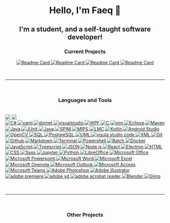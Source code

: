 <h1 align="center">Hello, I'm Faeq 🖖</h1>

<h2 align="center">I'm a student, and a self-taught software developer!</h2>

<h3 align="center">Current Projects</h3>

<p align="center" margin = "0 auto">
  <a href="https://github.com/Faeq-F/Quokka">
    <img src="https://github-readme-stats-xi-five-41.vercel.app/api/pin/?username=Faeq-F&amp;repo=Quokka" alt="Readme Card" max-width="250px">
  </a>
  <a href="https://github.com/Faeq-F/Portable-Application-Launcher">
    <img src="https://github-readme-stats-xi-five-41.vercel.app/api/pin/?username=Faeq-F&amp;repo=Portable-Application-Launcher" alt="Readme Card" max-width="250px">
  </a>
  <a href="https://github.com/Faeq-F/Gideon">
    <img src="https://github-readme-stats-xi-five-41.vercel.app/api/pin/?username=Faeq-F&amp;repo=Gideon" alt="Readme Card" max-width="250px">
  </a>
  <a href="https://github.com/Faeq-F/MinimalBrowser">
    <img src="https://github-readme-stats-xi-five-41.vercel.app/api/pin/?username=Faeq-F&amp;repo=MinimalBrowser" alt="Readme Card" max-width="250px">
  </a>
</p>
<br>

---

<br>

<h3 align="center">Languages and Tools</h3>
<br>
<a href="https://github.com/Faeq-F/">
  <img align="center"
            src="https://github-readme-stats-xi-five-41.vercel.app/api?username=Faeq-F&hide=issues,contribs&show_icons=true&theme=buefy&bg_color=00000000&hide_border=true&text_color=a97ef4&title_color=a97ef4&icon_color=a97ef4&rank_icon=github" /></a>
<a href="https://github.com/Faeq-F/">
  <img align="center"
            src="https://github-readme-stats-xi-five-41.vercel.app/api/top-langs?username=Faeq-F&layout=compact&theme=buefy&bg_color=00000000&hide_border=true&text_color=a97ef4&title_color=a97ef4&icon_color=a97ef4" />
</a>
<br>
<a href="https://learn.microsoft.com/en-us/dotnet/csharp/">
          <img align="center" margin="10px auto"
            src="https://img.shields.io/static/v1?label=&message=C%23&color=512BD4&logo=csharp&logoColor=FFFFFF"
            alt="C&#35;">
        </a>
        <a href="https://learn.microsoft.com/en-us/dotnet/desktop/wpf/xaml/?view=netdesktop-7.0">
          <img align="center" margin="10px auto"
            src="https://img.shields.io/static/v1?label=&message=xaml&color=0C54C2&logo=xaml&logoColor=FFFFFF"
            alt="xaml">
        </a>
        <a href="https://dotnet.microsoft.com/en-us/">
          <img align="center" margin="10px auto"
            src="https://img.shields.io/static/v1?label=&message=.NET&color=512BD4&logo=dotnet&logoColor=FFFFFF"
            alt="dotnet">
        </a>
        <a href="https://visualstudio.microsoft.com">
          <img align="center" margin="10px auto"
            src="https://img.shields.io/static/v1?label=&message=Visual%20Studio&color=5C2D91&logo=visualstudio&logoColor=FFFFFF"
            alt="visualstudio">
        </a>
        <a href="https://learn.microsoft.com/en-us/dotnet/desktop/wpf/overview/?view=netdesktop-7.0">
          <img align="center" margin="10px auto"
            src="https://img.shields.io/static/v1?label=&message=WPF&color=0078D4&logo=windows&logoColor=FFFFFF"
            alt="WPF">
        </a>
        <a href="https://www.open-std.org/jtc1/sc22/wg14/">
          <img align="center" margin="10px auto"
            src="https://img.shields.io/static/v1?label=&message=C&color=A8B9CC&logo=c&logoColor=FFFFFF" alt="C">
        </a>
        <a href="https://www.vim.org">
          <img align="center" margin="10px auto"
            src="https://img.shields.io/static/v1?label=&message=Vim&color=019733&logo=vim&logoColor=FFFFFF" alt="vim">
        </a>
        <a href="https://eclipseide.org">
          <img align="center" margin="10px auto"
            src="https://img.shields.io/static/v1?label=&message=Eclipse&color=2C2255&logo=eclipseide&logoColor=FFFFFF"
            alt="Eclipse">
        </a>
        <a href="https://maven.apache.org">
          <img align="center" margin="10px auto"
            src="https://img.shields.io/static/v1?label=&message=Maven&color=C71A36&logo=apachemaven&logoColor=FFFFFF"
            alt="Maven">
        </a>
        <a href="https://www.java.com/en/">
          <img align="center" margin="10px auto"
            src="https://img.shields.io/static/v1?label=&message=Java&color=F80000&logo=oracle&logoColor=FFFFFF"
            alt="Java">
        </a>
        <a href="https://junit.org/junit5/">
          <img align="center" margin="10px auto"
            src="https://img.shields.io/static/v1?label=&message=JUnit&color=25A162&logo=junit5&logoColor=FFFFFF"
            alt="JUnit">
        </a>
        <a href="https://github.com/openjdk/jfx">
          <img align="center" margin="10px auto"
            src="https://img.shields.io/static/v1?label=&message=JavaFX&color=F80000&logo=oracle&logoColor=FFFFFF"
            alt="Java">
        </a>
        <a href="https://spimsimulator.sourceforge.net">
          <img align="center" margin="10px auto"
            src="https://img.shields.io/static/v1?label=&message=SPIM&color=999999&logo=tmux&logoColor=FFFFFF"
            alt="SPIM">
        </a>
        <a href="https://en.wikipedia.org/wiki/MIPS_architecture">
          <img align="center" margin="10px auto"
            src="https://img.shields.io/static/v1?label=&message=MIPS&color=999999&logo=retool&logoColor=FFFFFF"
            alt="MIPS">
        </a>
        <a href="https://en.wikipedia.org/wiki/Little_man_computer">
          <img align="center" margin="10px auto"
            src="https://img.shields.io/static/v1?label=&message=LMC&color=999999&logo=replit&logoColor=FFFFFF"
            alt="LMC">
        </a>
        <a href="https://kotlinlang.org">
          <img align="center" margin="10px auto"
            src="https://img.shields.io/static/v1?label=&message=Kotlin&color=7F52FF&logo=kotlin&logoColor=FFFFFF"
            alt="Kotlin">
        </a>
        <a href="https://developer.android.com/studio">
          <img align="center" margin="10px auto"
            src="https://img.shields.io/static/v1?label=&message=Android%20Studio&color=3DDC84&logo=androidstudio&logoColor=FFFFFF"
            alt="Android Studio">
        </a>
        <a href="https://opencv.org">
          <img align="center" margin="10px auto"
            src="https://img.shields.io/static/v1?label=&message=OpenCV&color=5C3EE8&logo=opencv&logoColor=FFFFFF"
            alt="OpenCV">
        </a>
        <a href="https://www.iso.org/standard/76583.html">
          <img align="center" margin="10px auto"
            src="https://img.shields.io/static/v1?label=&message=SQL&color=34567C&logo=adminer&logoColor=FFFFFF"
            alt="SQL">
        </a>
        <a href="https://www.postgresql.org">
          <img align="center" margin="10px auto"
            src="https://img.shields.io/static/v1?label=&message=PostgreSQL&color=4169E1&logo=postgresql&logoColor=FFFFFF"
            alt="PostgreSQL">
        </a>
        <a href="https://en.wikipedia.org/wiki/Unified_Modeling_Language">
          <img align="center" margin="10px auto"
            src="https://img.shields.io/static/v1?label=&message=UML&color=FABD14&logo=uml&logoColor=FFFFFF" alt="UML">
        </a>
        <a href="https://code.visualstudio.com/">
          <img align="center" margin="10px auto"
            src="https://img.shields.io/static/v1?label=&amp;message=Visual Studio Code&amp;color=007ACC&amp;logo=Visual Studio Code&amp;logoColor=FFFFFF"
            alt="visula studio code">
        </a>
        <a href="https://www.w3.org/XML/">
          <img align="center" margin="10px auto"
            src="https://img.shields.io/static/v1?label=&amp;message=XML&amp;color=005A9C&amp;logo=w3c&amp;logoColor=FFFFFF"
            alt="XML">
        </a>
        <a href="https://git-scm.com/">
          <img align="center" margin="10px auto"
            src="https://img.shields.io/static/v1?label=&amp;message=Git&amp;color=F05032&amp;logo=Git&amp;logoColor=FFFFFF"
            alt="Git">
        </a>
        <a href="https://github.com">
          <img align="center" margin="10px auto"
            src="https://img.shields.io/static/v1?label=&amp;message=GitHub&amp;color=181717&amp;logo=GitHub&amp;logoColor=FFFFFF"
            alt="Github">
        </a>
        <a href="https://spec.commonmark.org/">
          <img align="center" margin="10px auto"
            src="https://img.shields.io/static/v1?label=&amp;message=Markdown&amp;color=000000&amp;logo=Markdown&amp;logoColor=FFFFFF"
            alt="Markdown">
        </a>
        <a href="https://">
          <img align="center" margin="10px auto"
            src="https://img.shields.io/static/v1?label=&amp;message=Terminal&amp;color=4D4D4D&amp;logo=Windows Terminal&amp;logoColor=FFFFFF"
            alt="Terminal">
        </a>
        <a href="https://docs.microsoft.com/en-gb/powershell/">
          <img align="center" margin="10px auto"
            src="https://img.shields.io/static/v1?label=&amp;message=PowerShell&amp;color=5391FE&amp;logo=PowerShell&amp;logoColor=FFFFFF"
            alt="Powershell">
        </a>
        <a href="https://learn.microsoft.com/en-us/windows-server/administration/windows-commands/echo">
          <img align="center" margin="10px auto"
            src="https://img.shields.io/static/v1?label=&amp;message=Batch&amp;color=000000&amp;logo=gnometerminal&amp;logoColor=FFFFFF"
            alt="Batch">
        </a>
        <a href="https://www.docker.com/">
          <img align="center" margin="10px auto"
            src="https://img.shields.io/static/v1?label=&message=Docker&color=2496ED&logo=Docker&logoColor=FFFFFF"
            alt="Docker">
        </a>
        <a href="https://developer.mozilla.org/en-US/docs/Web/JavaScript">
          <img align="center" margin="10px auto"
            src="https://img.shields.io/static/v1?label=&amp;message=JavaScript&amp;color=F1AA00&amp;logo=javascript&amp;logoColor=FFFFFF"
            alt="JavaScript">
        </a>
        <a href="https://www.typescriptlang.org/">
          <img align="center" margin="10px auto"
            src="https://img.shields.io/static/v1?label=&amp;message=TypeScript&amp;color=3178C6&amp;logo=TypeScript&amp;logoColor=FFFFFF"
            alt="Typescript">
        </a>
        <a href="https://www.json.org/json-en.html">
          <img align="center" margin="10px auto"
            src="https://img.shields.io/static/v1?label=&amp;message=JSON&amp;color=000000&amp;logo=JSON&amp;logoColor=FFFFFF"
            alt="JSON">
        </a>
        <a href="https://nodejs.org/en/">
          <img align="center" margin="10px auto"
            src="https://img.shields.io/static/v1?label=&amp;message=Node.js&amp;color=47d147&amp;logo=node.js&amp;logoColor=FFFFFF"
            alt="Node.js">
        </a>
        <a href="https://reactjs.org/">
          <img align="center" margin="10px auto"
            src="https://img.shields.io/static/v1?label=&amp;message=React&amp;color=61BAFB&amp;logo=React&amp;logoColor=FFFFFF"
            alt="React">
        </a>
        <a href="https://www.electronjs.org/">
          <img align="center" margin="10px auto"
            src="https://img.shields.io/static/v1?label=&amp;message=Electron&amp;color=47848F&amp;logo=Electron&amp;logoColor=FFFFFF"
            alt="Electron">
        </a>
        <a href="https://html.spec.whatwg.org/">
          <img align="center" margin="10px auto"
            src="https://img.shields.io/static/v1?label=&amp;message=HTML5&amp;color=E34F26&amp;logo=HTML5&amp;logoColor=FFFFFF"
            alt="HTML">
        </a>
        <a href="https://www.w3.org/Style/CSS/">
          <img align="center" margin="10px auto"
            src="https://img.shields.io/static/v1?label=&amp;message=CSS3&amp;color=1572B6&amp;logo=CSS3&amp;logoColor=FFFFFF"
            alt="CSS">
        </a>
        <a href="https://sass-lang.com/">
          <img align="center" margin="10px auto"
            src="https://img.shields.io/static/v1?label=&amp;message=Sass&amp;color=CC6699&amp;logo=Sass&amp;logoColor=FFFFFF"
            alt="Sass">
        </a>
        <a href="https://jupyter.org">
          <img align="center" margin="10px auto"
            src="https://img.shields.io/static/v1?label=&message=Jupyter&color=F37626&logo=jupyter&logoColor=FFFFFF"
            alt="Jupyter">
        </a>
        <a href="https://www.python.org/">
          <img align="center" margin="10px auto"
            src="https://img.shields.io/static/v1?label=&amp;message=Python&amp;color=3C78A9&amp;logo=python&amp;logoColor=FFFFFF"
            alt="Python">
        </a>
        <a href="https://www.libreoffice.org/">
          <img align="center" margin="10px auto"
            src="https://img.shields.io/static/v1?label=&amp;message=LibreOffice&amp;color=18A303&amp;logo=LibreOffice&amp;logoColor=FFFFFF"
            alt="LibreOffice">
        </a>
        <a href="https://www.office.com/">
          <img align="center" margin="10px auto"
            src="https://img.shields.io/static/v1?label=&amp;message=Microsoft Office&amp;color=D83B01&amp;logo=Microsoft Office&amp;logoColor=FFFFFF"
            alt="Microsoft Office">
        </a>
        <a href="https://www.office.com/">
          <img align="center" margin="10px auto"
            src="https://img.shields.io/static/v1?label=&amp;message=Microsoft PowerPoint&amp;color=DD472A&amp;logo=Microsoft PowerPoint&amp;logoColor=FFFFFF"
            alt="Microsoft Powerpoint">
        </a>
        <a href="https://www.office.com/">
          <img align="center" margin="10px auto"
            src="https://img.shields.io/static/v1?label=&amp;message=Microsoft Word&amp;color=2B579A&amp;logo=Microsoft Word&amp;logoColor=FFFFFF"
            alt="Microsoft Word">
        </a>
        <a href="https://www.office.com/">
          <img align="center" margin="10px auto"
            src="https://img.shields.io/static/v1?label=&amp;message=Microsoft Excel&amp;color=217346&amp;logo=Microsoft Excel&amp;logoColor=FFFFFF"
            alt="Microsoft Excel">
        </a>
        <a href="https://www.office.com/">
          <img align="center" margin="10px auto"
            src="https://img.shields.io/static/v1?label=&amp;message=Microsoft Onenote&amp;color=7719AA&amp;logo=Microsoft Onenote&amp;logoColor=FFFFFF"
            alt="Microsoft Onenote">
        </a>
        <a href="https://www.office.com/">
          <img align="center" margin="10px auto"
            src="https://img.shields.io/static/v1?label=&amp;message=Microsoft Outlook&amp;color=0078D4&amp;logo=Microsoft Outlook&amp;logoColor=FFFFFF"
            alt="Microsoft Outlook">
        </a>
        <a href="https://www.office.com/">
          <img align="center" margin="10px auto"
            src="https://img.shields.io/static/v1?label=&amp;message=Microsoft Access&amp;color=A4373A&amp;logo=Microsoft Access&amp;logoColor=FFFFFF"
            alt="Microsoft Access">
        </a>
        <a href="https://www.office.com/">
          <img align="center" margin="10px auto"
            src="https://img.shields.io/static/v1?label=&amp;message=Microsoft Teams&amp;color=6264A7&amp;logo=Microsoft Teams&amp;logoColor=FFFFFF"
            alt="Microsoft Teams">
        </a>
        <a href="https://www.adobe.com/uk/products/photoshop.html">
          <img align="center" margin="10px auto"
            src="https://img.shields.io/static/v1?label=&amp;message=Adobe Photoshop&amp;color=31A8FF&amp;logo=Adobe Photoshop&amp;logoColor=FFFFFF"
            alt="Adobe Photoshop">
        </a>
        <a href="https://www.adobe.com/uk/products/illustrator.html">
          <img align="center" margin="10px auto"
            src="https://img.shields.io/static/v1?label=&amp;message=Adobe Illustrator&amp;color=FF9A00&amp;logo=Adobe Illustrator&amp;logoColor=FFFFFF"
            alt="Adobe illustrator">
        </a>
        <a href="https://www.adobe.com/products/premiere.html">
          <img align="center" margin="10px auto"
            src="https://img.shields.io/static/v1?label=&amp;message=Adobe Premiere Pro&amp;color=9999FF&amp;logo=Adobe Premiere Pro&amp;logoColor=FFFFFF"
            alt="adobe premiere">
        </a>
        <a href="https://www.adobe.com/products/xd.html">
          <img align="center" margin="10px auto"
            src="https://img.shields.io/static/v1?label=&amp;message=Adobe XD&amp;color=FF61F6&amp;logo=Adobe XD&amp;logoColor=FFFFFF"
            alt="adobe xd">
        </a>
        <a href="https://acrobat.adobe.com/uk/en/acrobat/pdf-reader.html">
          <img align="center" margin="10px auto"
            src="https://img.shields.io/static/v1?label=&amp;message=Adobe Acrobat Reader&amp;color=EC1C24&amp;logo=Adobe Acrobat Reader&amp;logoColor=FFFFFF"
            alt="adobe acrobat reader">
        </a>
        <a href="https://www.blender.org/">
          <img align="center" margin="10px auto"
            src="https://img.shields.io/static/v1?label=&amp;message=Blender&amp;color=F5792A&amp;logo=Blender&amp;logoColor=FFFFFF"
            alt="Blender">
        </a>
        <a href="https://www.gimp.org/">
          <img align="center" margin="10px auto"
            src="https://img.shields.io/static/v1?label=&amp;message=GIMP&amp;color=5C5543&amp;logo=GIMP&amp;logoColor=FFFFFF"
            alt="Gimp">
        </a>
<br>

<br>

<br>

---

<br>

<h3 align="center">Other Projects</h3>

[instagram]: https://instagram.com/faeq._
[linkedn]: https://linkedin.com/in/faeq

